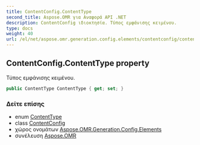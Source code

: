 ```yaml
---
title: ContentConfig.ContentType
second_title: Aspose.OMR για Αναφορά API .NET
description: ContentConfig ιδιοκτησία. Τύπος εμφάνισης κειμένου.
type: docs
weight: 40
url: /el/net/aspose.omr.generation.config.elements/contentconfig/contenttype/
---
```

## ContentConfig.ContentType property

Τύπος εμφάνισης κειμένου.

```csharp
public ContentType ContentType { get; set; }
```

### Δείτε επίσης

* enum [ContentType](../../../aspose.omr.generation.config.enums/contenttype/)
* class [ContentConfig](../)
* χώρος ονομάτων [Aspose.OMR.Generation.Config.Elements](../../contentconfig/)
* συνέλευση [Aspose.OMR](../../../)


